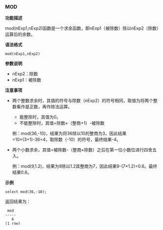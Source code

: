 ### MOD

**功能描述**

mod(nExp1,nExp2)函数是一个求余函数，即nExp1（被除数）除以nExp2（除数）运算后的余数。

**语法格式**

```
mod(nExp1,nExp2)
```

**参数说明**

- nExp2：除数
- nExp1：被除数

**注意事项**

- 两个整数求余时，其值的符号与除数（nExp2）的符号相同，取值为将两个整数看作是正数，再作除法运算。

  - 能整除时，其值为0。
  - 不能整除时，其值=除数×（整商+1）-被除数

  例：mod(36,-10)，结果为将36除以10的整商为3，因此结果=10×(3+1)-36=4，取除数（-10）的符号，最终结果-4。

- 两个小数求余，其值=被除数-（整商×除数）之后在第一位小数位进行四舍五入。

  例：mod(9,1.2)，结果为9除以1.2其整商为7，因此结果9-(7×1.2)=0.6。最终结果0.6。

**示例**

```
select mod(36,-10);
```

返回结果为：

```
 mod
-----
   6
(1 row)
```
